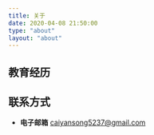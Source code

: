 ```yaml
---
title: 关于
date: 2020-04-08 21:50:00
type: "about"
layout: "about"
---
```



## 教育经历

## 联系方式
* <b>电子邮箱</b>
caiyansong5237@gmail.com
